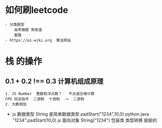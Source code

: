 # 如何刷leetcode
    - 分类题型
        高考做题 熟练度 
        套路 
    - https://oi-wiki.org  算法网站


# 栈 的操作


## 0.1 + 0.2 !== 0.3  计算机组成原理
    1. JS Number  整数和浮点数？   不太适合做计算
    CPU 加法指令  二进制  十进制  ->  二进制
    2. 大数相加

- js 数据类型  String  是简单数据类型
    padStart("1234",10,0) python java
    "1234".padStart(10,0)  js  面向对象
    String("1234") 包装类  类型转换  偷偷的
